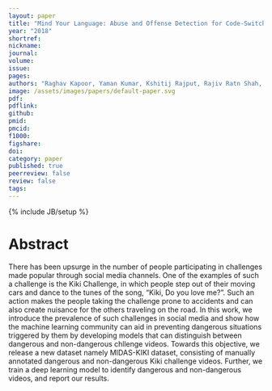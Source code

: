 ```yaml
---
layout: paper
title: "Mind Your Language: Abuse and Offense Detection for Code-Switched Languages"
year: "2018"
shortref: 
nickname: 
journal: 
volume: 
issue: 
pages:
authors: "Raghav Kapoor, Yaman Kumar, Kshitij Rajput, Rajiv Ratn Shah, Ponnurangam Kumaraguru, Roger Zimmermann"
image: /assets/images/papers/default-paper.svg
pdf: 
pdflink: 
github:
pmid: 
pmcid: 
f1000: 
figshare: 
doi: 
category: paper
published: true
peerreview: false
review: false
tags: 
---
```

{% include JB/setup %}

# Abstract 

There has been upsurge in the number of people participating in challenges made popular through
social media channels. One of the examples of such a challenge is the Kiki
Challenge, in which people step out of their moving cars and
dance to the tunes of the song, “Kiki, Do you love me?”.
Such an action makes the people taking the challenge prone
to accidents and can also create nuisance for the others traveling on the road. In this work, we introduce the prevalence of such challenges in social media and show how the
machine learning community can aid in preventing dangerous situations triggered by them by developing models that
can distinguish between dangerous and non-dangerous chllenge videos. Towards this objective, we release a new dataset
namely MIDAS-KIKI dataset, consisting of manually annotated dangerous and non-dangerous Kiki challenge videos.
Further, we train a deep learning model to identify dangerous and non-dangerous videos, and report our results.